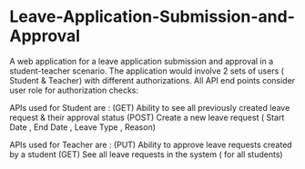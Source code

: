 # Leave-Application-Submission-and-Approval
A web application for a leave application submission and approval in a student-teacher scenario.
The application would involve 2 sets of users ( Student & Teacher) with different authorizations. All API end points consider user role for authorization checks:

APIs used for Student are :
     (GET) Ability to see all previously created leave request & their approval status
     (POST) Create a new leave request ( Start Date , End Date , Leave Type , Reason) 
      
APIs used for Teacher are :
     (PUT) Ability to approve leave requests created by a student
     (GET) See all leave requests in the system ( for all students)
